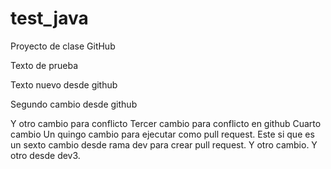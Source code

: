 # test_java
Proyecto de clase GitHub

Texto de prueba

Texto nuevo desde github

Segundo cambio desde github

Y otro cambio para conflicto
Tercer cambio para conflicto en github
Cuarto cambio
Un quingo cambio para ejecutar como pull request. 
Este si que es un sexto cambio desde rama dev para crear pull request. 
Y otro cambio.
Y otro desde dev3. 